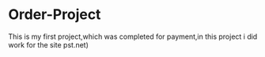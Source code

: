 # Order-Project
This is my first project,which was completed for payment,in this project i did work for the site pst.net)
